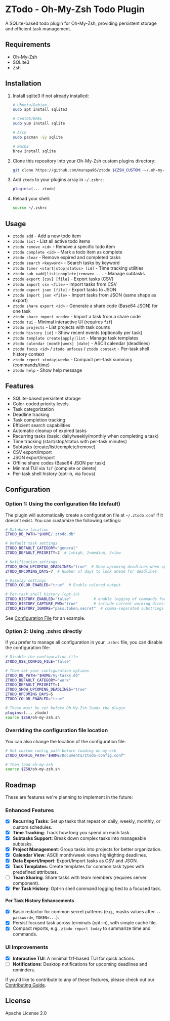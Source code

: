 # ZTodo - Oh-My-Zsh Todo Plugin

A SQLite-based todo plugin for Oh-My-Zsh, providing persistent storage and efficient task management.

## Requirements

- Oh-My-Zsh
- SQLite3
- Zsh

## Installation

1. Install sqlite3 if not already installed:

   ```bash
   # Ubuntu/Debian
   sudo apt install sqlite3

   # CentOS/RHEL
   sudo yum install sqlite

   # Arch
   sudo pacman -Sy sqlite

   # macOS
   brew install sqlite

   ```

2. Clone this repository into your Oh-My-Zsh custom plugins directory:

   ```bash
   git clone https://github.com/murapa96/ztodo ${ZSH_CUSTOM:-~/.oh-my-zsh/custom}/plugins/ztodo
   ```

3. Add `ztodo` to your plugins array in `~/.zshrc`:

   ```bash
   plugins=(... ztodo)
   ```

4. Reload your shell:
   ```bash
   source ~/.zshrc
   ```

## Usage

- `ztodo add` - Add a new todo item
- `ztodo list` - List all active todo items
- `ztodo remove <id>` - Remove a specific todo item
- `ztodo complete <id>` - Mark a todo item as complete
- `ztodo clear` - Remove expired and completed tasks
- `ztodo search <keyword>` - Search tasks by keyword
- `ztodo timer <start|stop|status> [id]` - Time tracking utilities
- `ztodo sub <add|list|complete|remove> ...` - Manage subtasks
- `ztodo export [csv] [file]` - Export tasks (CSV)
- `ztodo import csv <file>` - Import tasks from CSV
- `ztodo export json [file]` - Export tasks to JSON
- `ztodo import json <file>` - Import tasks from JSON (same shape as export)
- `ztodo share export <id>` - Generate a share code (Base64 JSON) for one task
- `ztodo share import <code>` - Import a task from a share code
- `ztodo tui` - Minimal interactive UI (requires `fzf`)
- `ztodo projects` - List projects with task counts
- `ztodo history [id]` - Show recent events (optionally per task)
- `ztodo template create|apply|list` - Manage task templates
- `ztodo calendar [month|week] [date]` - ASCII calendar (deadlines)
- `ztodo focus <id>` / `ztodo unfocus` / `ztodo context` - Per-task shell history context
- `ztodo report <today|week>` - Compact per-task summary (commands/time)
- `ztodo help` - Show help message

## Features

- SQLite-based persistent storage
- Color-coded priority levels
- Task categorization
- Deadline tracking
- Task completion tracking
- Efficient search capabilities
- Automatic cleanup of expired tasks
- Recurring tasks (basic: daily/weekly/monthly when completing a task)
- Time tracking (start/stop/status with per-task minutes)
- Subtasks (create/list/complete/remove)
- CSV export/import
- JSON export/import
- Offline share codes (Base64 JSON per task)
- Minimal TUI via `fzf` (complete or delete)
- Per-task shell history (opt-in, via focus)

## Configuration

### Option 1: Using the configuration file (default)

The plugin will automatically create a configuration file at `~/.ztodo.conf` if it doesn't exist. You can customize the following settings:

```bash
# Database location
ZTODO_DB_PATH="$HOME/.ztodo.db"

# Default task settings
ZTODO_DEFAULT_CATEGORY="general"
ZTODO_DEFAULT_PRIORITY=2  # 1=high, 2=medium, 3=low

# Notification settings
ZTODO_SHOW_UPCOMING_DEADLINES="true"  # Show upcoming deadlines when opening a terminal
ZTODO_UPCOMING_DAYS=7  # Number of days to look ahead for deadlines

# Display settings
ZTODO_COLOR_ENABLED="true"  # Enable colored output

# Per-task shell history (opt-in)
ZTODO_HISTORY_ENABLED="false"          # enable logging of commands for a focused task
ZTODO_HISTORY_CAPTURE_PWD="true"       # include current working directory
ZTODO_HISTORY_IGNORE="pass,token,secret"  # comma-separated substrings to skip
```

See [Configuration File](ztodo.conf.template) for an example.

### Option 2: Using .zshrc directly

If you prefer to manage all configuration in your `.zshrc` file, you can disable the configuration file:

```bash
# Disable the configuration file
ZTODO_USE_CONFIG_FILE="false"

# Then set your configuration options
ZTODO_DB_PATH="$HOME/my-tasks.db"
ZTODO_DEFAULT_CATEGORY="work"
ZTODO_DEFAULT_PRIORITY=1
ZTODO_SHOW_UPCOMING_DEADLINES="true"
ZTODO_UPCOMING_DAYS=5
ZTODO_COLOR_ENABLED="true"

# These must be set before Oh-My-Zsh loads the plugin
plugins=(... ztodo)
source $ZSH/oh-my-zsh.sh
```

### Overriding the configuration file location

You can also change the location of the configuration file:

```bash
# Set custom config path before loading oh-my-zsh
ZTODO_CONFIG_PATH="$HOME/Documents/ztodo-config.conf"

# Then load oh-my-zsh
source $ZSH/oh-my-zsh.sh
```

## Roadmap

These are features we're planning to implement in the future:


### Enhanced Features

- [x] **Recurring Tasks**: Set up tasks that repeat on daily, weekly, monthly, or custom schedules.
- [x] **Time Tracking**: Track how long you spend on each task.
- [x] **Subtasks Support**: Break down complex tasks into manageable subtasks.
- [x] **Project Management**: Group tasks into projects for better organization.
- [x] **Calendar View**: ASCII month/week views highlighting deadlines.
- [x] **Data Export/Import**: Export/Import tasks as CSV and JSON.
- [x] **Task Templates**: Create templates for common task types with predefined attributes.
- [ ] **Team Sharing**: Share tasks with team members (requires server component).
- [x] **Per Task History**: Opt-in shell command logging tied to a focused task.

#### Per Task History Enhancements

- [x] Basic redactor for common secret patterns (e.g., masks values after `--password=`, `TOKEN=...`).
- [x] Persist focused task across terminals (opt-in), with simple cache file.
- [x] Compact reports, e.g., `ztodo report today` to summarize time and commands.

### UI Improvements

- [x] **Interactive TUI**: A minimal fzf-based TUI for quick actions.
- [ ] **Notifications**: Desktop notifications for upcoming deadlines and reminders.

If you'd like to contribute to any of these features, please check out our [Contributing Guide](CONTRIBUTING.md).

## License

Apache License 2.0
